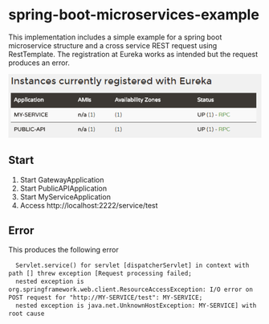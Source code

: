 # spring-boot-microservices-example
This implementation includes a simple example for a spring boot microservice structure and a cross service REST request using RestTemplate.
The registration at Eureka works as intended but the request produces an error.

![eureka](https://raw.githubusercontent.com/KenavR/spring-boot-microservices-example/master/eureka.png)

## Start
1. Start GatewayApplication
2. Start PublicAPIApplication
3. Start MyServiceApplication
4. Access http://localhost:2222/service/test

## Error
This produces the following error
```
  Servlet.service() for servlet [dispatcherServlet] in context with path [] threw exception [Request processing failed;
  nested exception is org.springframework.web.client.ResourceAccessException: I/O error on POST request for "http://MY-SERVICE/test": MY-SERVICE;
  nested exception is java.net.UnknownHostException: MY-SERVICE] with root cause
```
